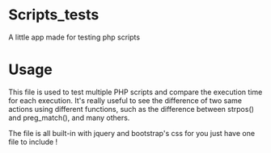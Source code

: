 Scripts_tests
=============

A little app made for testing php scripts

Usage
=============

This file is used to test multiple PHP scripts and compare the execution time for each execution.
It's really useful to see the difference of two same actions using different functions, such as the difference between strpos() and preg_match(), and many others.

The file is all built-in with jquery and bootstrap's css for you just have one file to include !
